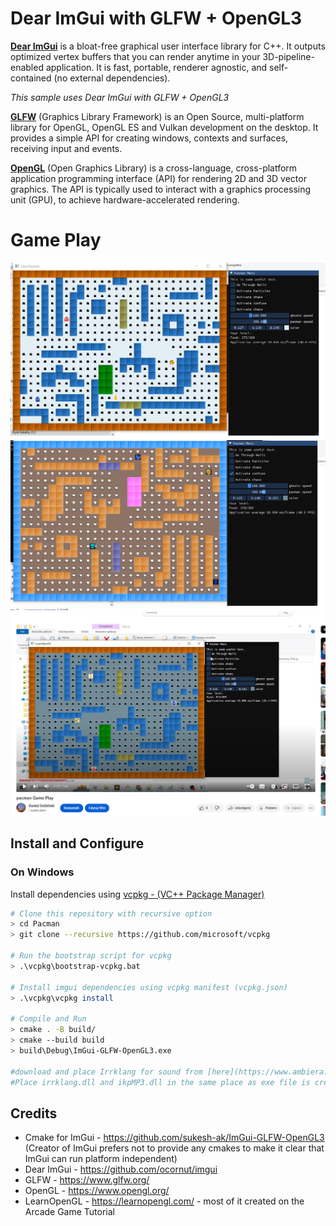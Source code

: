 # Dear ImGui with GLFW + OpenGL3

[**Dear ImGui**](https://github.com/ocornut/imgui) is a bloat-free graphical user interface library for C++. It outputs optimized vertex buffers that you can render anytime in your 3D-pipeline-enabled application. It is fast, portable, renderer agnostic, and self-contained (no external dependencies).

*This sample uses Dear ImGui with GLFW + OpenGL3*

[**GLFW**](https://www.glfw.org/) (Graphics Library Framework) is an Open Source, multi-platform library for OpenGL, OpenGL ES and Vulkan development on the desktop. It provides a simple API for creating windows, contexts and surfaces, receiving input and events.

[**OpenGL**](https://www.opengl.org/) (Open Graphics Library) is a cross-language, cross-platform application programming interface (API) for rendering 2D and 3D vector graphics. The API is typically used to interact with a graphics processing unit (GPU), to achieve hardware-accelerated rendering.

# Game Play
![image](https://github.com/DanielDobinski/Pacman/blob/main/game_play/game2.PNG)
![image](https://github.com/DanielDobinski/Pacman/blob/main/game_play/game1.PNG)
[![YouTube](https://github.com/DanielDobinski/Pacman/blob/main/game_play/gameYT.png)](https://youtu.be/ZynEebJM1h8)




## Install and Configure
### On Windows
Install dependencies using [vcpkg - (VC++ Package Manager)](https://vcpkg.io/en/index.html) 
```bash
# Clone this repository with recursive option
> cd Pacman
> git clone --recursive https://github.com/microsoft/vcpkg

# Run the bootstrap script for vcpkg
> .\vcpkg\bootstrap-vcpkg.bat

# Install imgui dependencies using vcpkg manifest (vcpkg.json)
> .\vcpkg\vcpkg install 

# Compile and Run
> cmake . -B build/
> cmake --build build
> build\Debug\ImGui-GLFW-OpenGL3.exe

#download and place Irrklang for sound from [here](https://www.ambiera.com/irrklang/downloads.html)
#Place irrklang.dll and ikpMP3.dll in the same place as exe file is created
```

## Credits
- Cmake for ImGui - https://github.com/sukesh-ak/ImGui-GLFW-OpenGL3
  (Creator of ImGui prefers not to provide any cmakes to make it clear that ImGui can run platform independent)
- Dear ImGui - https://github.com/ocornut/imgui  
- GLFW - https://www.glfw.org/  
- OpenGL - https://www.opengl.org/  
- LearnOpenGL - https://learnopengl.com/ - most of it created on the Arcade Game Tutorial

